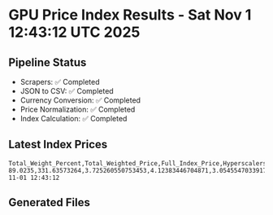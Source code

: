 # GPU Price Index Results - Sat Nov  1 12:43:12 UTC 2025

## Pipeline Status
- Scrapers: ✅ Completed
- JSON to CSV: ✅ Completed
- Currency Conversion: ✅ Completed
- Price Normalization: ✅ Completed
- Index Calculation: ✅ Completed

## Latest Index Prices
```
Total_Weight_Percent,Total_Weighted_Price,Full_Index_Price,Hyperscalers_Only_Price,Non_Hyperscalers_Only_Price,Hyperscaler_Weight,Non_Hyperscaler_Weight,Calculation_Date
89.0235,331.63573264,3.725260550753453,4.12383446704871,3.0545547033917466,55.84,33.183499999999995,2025-11-01 12:43:12
```

## Generated Files
```
```
